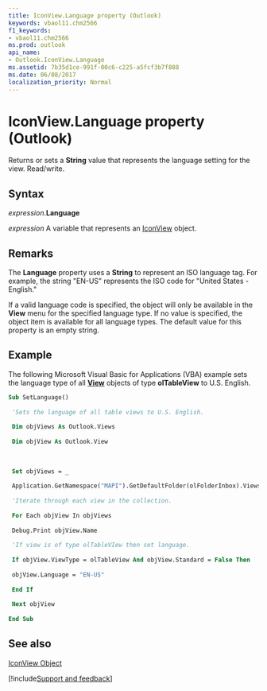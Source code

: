 ```yaml
---
title: IconView.Language property (Outlook)
keywords: vbaol11.chm2566
f1_keywords:
- vbaol11.chm2566
ms.prod: outlook
api_name:
- Outlook.IconView.Language
ms.assetid: 7b35d1ce-991f-00c6-c225-a5fcf3b7f888
ms.date: 06/08/2017
localization_priority: Normal
---
```



# IconView.Language property (Outlook)

Returns or sets a **String** value that represents the language setting for the view. Read/write.


## Syntax

_expression_.**Language**

_expression_ A variable that represents an [IconView](Outlook.IconView.md) object.


## Remarks

The  **Language** property uses a **String** to represent an ISO language tag. For example, the string "EN-US" represents the ISO code for "United States - English."

If a valid language code is specified, the object will only be available in the  **View** menu for the specified language type. If no value is specified, the object item is available for all language types. The default value for this property is an empty string.


## Example

The following Microsoft Visual Basic for Applications (VBA) example sets the language type of all  **[View](Outlook.View.md)** objects of type **olTableView** to U.S. English.


```vb
Sub SetLanguage() 
 
 'Sets the language of all table views to U.S. English. 
 
 Dim objViews As Outlook.Views 
 
 Dim objView As Outlook.View 
 
 
 
 Set objViews = _ 
 
 Application.GetNamespace("MAPI").GetDefaultFolder(olFolderInbox).Views 
 
 'Iterate through each view in the collection. 
 
 For Each objView In objViews 
 
 Debug.Print objView.Name 
 
 'If view is of type olTableVIew then set language. 
 
 If objView.ViewType = olTableView And objView.Standard = False Then 
 
 objView.Language = "EN-US" 
 
 End If 
 
 Next objView 
 
End Sub
```


## See also


[IconView Object](Outlook.IconView.md)

[!include[Support and feedback](~/includes/feedback-boilerplate.md)]